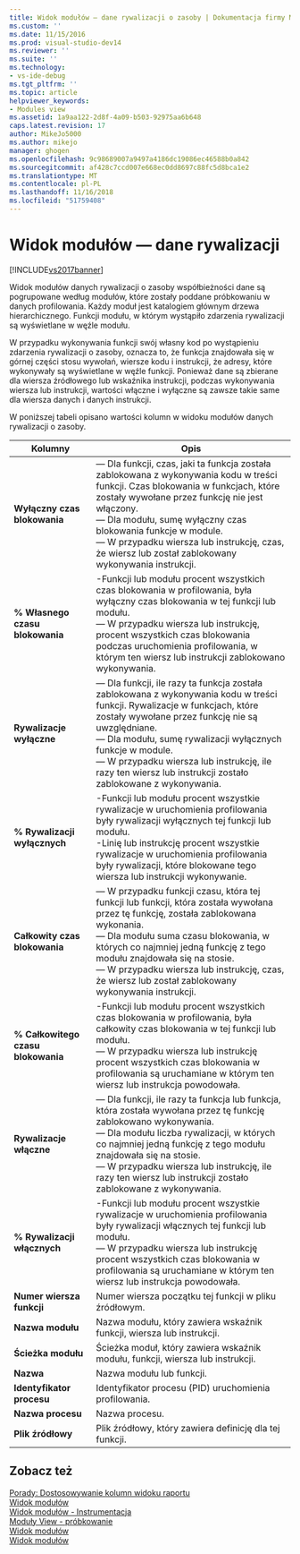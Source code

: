 ```yaml
---
title: Widok modułów — dane rywalizacji o zasoby | Dokumentacja firmy Microsoft
ms.custom: ''
ms.date: 11/15/2016
ms.prod: visual-studio-dev14
ms.reviewer: ''
ms.suite: ''
ms.technology:
- vs-ide-debug
ms.tgt_pltfrm: ''
ms.topic: article
helpviewer_keywords:
- Modules view
ms.assetid: 1a9aa122-2d8f-4a09-b503-92975aa6b648
caps.latest.revision: 17
author: MikeJo5000
ms.author: mikejo
manager: ghogen
ms.openlocfilehash: 9c98689007a9497a4186dc19086ec46588b0a842
ms.sourcegitcommit: af428c7ccd007e668ec0dd8697c88fc5d8bca1e2
ms.translationtype: MT
ms.contentlocale: pl-PL
ms.lasthandoff: 11/16/2018
ms.locfileid: "51759408"
---
```

# <a name="modules-view---contention-data"></a>Widok modułów — dane rywalizacji
[!INCLUDE[vs2017banner](../includes/vs2017banner.md)]

Widok modułów danych rywalizacji o zasoby współbieżności dane są pogrupowane według modułów, które zostały poddane próbkowaniu w danych profilowania. Każdy moduł jest katalogiem głównym drzewa hierarchicznego. Funkcji modułu, w którym wystąpiło zdarzenia rywalizacji są wyświetlane w węźle modułu.  
  
 W przypadku wykonywania funkcji swój własny kod po wystąpieniu zdarzenia rywalizacji o zasoby, oznacza to, że funkcja znajdowała się w górnej części stosu wywołań, wiersze kodu i instrukcji, że adresy, które wykonywały są wyświetlane w węźle funkcji. Ponieważ dane są zbierane dla wiersza źródłowego lub wskaźnika instrukcji, podczas wykonywania wiersza lub instrukcji, wartości włączne i wyłączne są zawsze takie same dla wiersza danych i danych instrukcji.  
  
 W poniższej tabeli opisano wartości kolumn w widoku modułów danych rywalizacji o zasoby.  
  
|Kolumny|Opis|  
|------------|-----------------|  
|**Wyłączny czas blokowania**|— Dla funkcji, czas, jaki ta funkcja została zablokowana z wykonywania kodu w treści funkcji. Czas blokowania w funkcjach, które zostały wywołane przez funkcję nie jest włączony.<br />— Dla modułu, sumę wyłączny czas blokowania funkcje w module.<br />— W przypadku wiersza lub instrukcję, czas, że wiersz lub został zablokowany wykonywania instrukcji.|  
|**% Własnego czasu blokowania**|-Funkcji lub modułu procent wszystkich czas blokowania w profilowania, była wyłączny czas blokowania w tej funkcji lub modułu.<br />— W przypadku wiersza lub instrukcję, procent wszystkich czas blokowania podczas uruchomienia profilowania, w którym ten wiersz lub instrukcji zablokowano wykonywania.|  
|**Rywalizacje wyłączne**|— Dla funkcji, ile razy ta funkcja została zablokowana z wykonywania kodu w treści funkcji. Rywalizacje w funkcjach, które zostały wywołane przez funkcję nie są uwzględniane.<br />— Dla modułu, sumę rywalizacji wyłącznych funkcje w module.<br />— W przypadku wiersza lub instrukcję, ile razy ten wiersz lub instrukcji zostało zablokowane z wykonywania.|  
|**% Rywalizacji wyłącznych**|-Funkcji lub modułu procent wszystkie rywalizacje w uruchomienia profilowania były rywalizacji wyłącznych tej funkcji lub modułu.<br />-Linię lub instrukcję procent wszystkie rywalizacje w uruchomienia profilowania były rywalizacji, które blokowane tego wiersza lub instrukcji wykonywanie.|  
|**Całkowity czas blokowania**|— W przypadku funkcji czasu, która tej funkcji lub funkcji, która została wywołana przez tę funkcję, została zablokowana wykonania.<br />— Dla modułu suma czasu blokowania, w których co najmniej jedną funkcję z tego modułu znajdowała się na stosie.<br />— W przypadku wiersza lub instrukcję, czas, że wiersz lub został zablokowany wykonywania instrukcji.|  
|**% Całkowitego czasu blokowania**|-Funkcji lub modułu procent wszystkich czas blokowania w profilowania, była całkowity czas blokowania w tej funkcji lub modułu.<br />— W przypadku wiersza lub instrukcję procent wszystkich czas blokowania w profilowania są uruchamiane w którym ten wiersz lub instrukcja powodowała.|  
|**Rywalizacje włączne**|— Dla funkcji, ile razy ta funkcja lub funkcja, która została wywołana przez tę funkcję zablokowano wykonywania.<br />— Dla modułu liczba rywalizacji, w których co najmniej jedną funkcję z tego modułu znajdowała się na stosie.<br />— W przypadku wiersza lub instrukcję, ile razy ten wiersz lub instrukcji zostało zablokowane z wykonywania.|  
|**% Rywalizacji włącznych**|-Funkcji lub modułu procent wszystkie rywalizacje w uruchomienia profilowania były rywalizacji włącznych tej funkcji lub modułu.<br />— W przypadku wiersza lub instrukcję procent wszystkich czas blokowania w profilowania są uruchamiane w którym ten wiersz lub instrukcja powodowała.|  
|**Numer wiersza funkcji**|Numer wiersza początku tej funkcji w pliku źródłowym.|  
|**Nazwa modułu**|Nazwa modułu, który zawiera wskaźnik funkcji, wiersza lub instrukcji.|  
|**Ścieżka modułu**|Ścieżka moduł, który zawiera wskaźnik modułu, funkcji, wiersza lub instrukcji.|  
|**Nazwa**|Nazwa modułu lub funkcji.|  
|**Identyfikator procesu**|Identyfikator procesu (PID) uruchomienia profilowania.|  
|**Nazwa procesu**|Nazwa procesu.|  
|**Plik źródłowy**|Plik źródłowy, który zawiera definicję dla tej funkcji.|  
  
## <a name="see-also"></a>Zobacz też  
 [Porady: Dostosowywanie kolumn widoku raportu](../profiling/how-to-customize-report-view-columns.md)   
 [Widok modułów](../profiling/modules-view.md)   
 [Widok modułów - Instrumentacja](../profiling/modules-view-dotnet-memory-instrumentation-data.md)   
 [Moduły View - próbkowanie](../profiling/modules-view-dotnet-memory-sampling-data.md)   
 [Widok modułów](../profiling/modules-view-instrumentation-data.md)   
 [Widok modułów](../profiling/modules-view-sampling-data.md)



